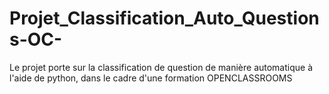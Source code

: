# Projet_Classification_Auto_Questions-OC-
Le projet porte sur la classification de question de manière automatique à l'aide de python, dans le cadre d'une formation OPENCLASSROOMS
